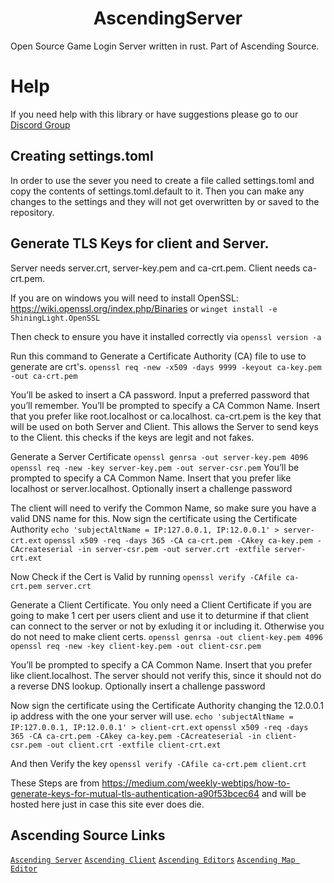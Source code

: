 <h1 align="center">
 AscendingServer
</h1>
Open Source Game Login Server written in rust. Part of Ascending Source.

# Help

If you need help with this library or have suggestions please go to our [Discord Group](https://discord.gg/gVXNDwpS3Z)

## Creating settings.toml
In order to use the sever you need to create a file called settings.toml and copy the contents of settings.toml.default to it. Then you can make any changes to the settings and they will not get overwritten by or saved to the repository.

## Generate TLS Keys for client and Server.

Server needs server.crt, server-key.pem and ca-crt.pem.
Client needs ca-crt.pem.

If you are on windows you will need to install OpenSSL: https://wiki.openssl.org/index.php/Binaries
or ```winget install -e ShiningLight.OpenSSL```

Then check to ensure you have it installed correctly via 
```openssl version -a```

Run this command to Generate a Certificate Authority (CA) file to use to generate are crt's.
```openssl req -new -x509 -days 9999 -keyout ca-key.pem -out ca-crt.pem```

You’ll be asked to insert a CA password. Input a preferred password that you’ll remember.
You’ll be prompted to specify a CA Common Name. Insert that you prefer like root.localhost or ca.localhost.
ca-crt.pem is the key that will be used on both Server and Client. This allows the Server to send keys to the
Client. this checks if the keys are legit and not fakes.

Generate a Server Certificate
```openssl genrsa -out server-key.pem 4096```
```openssl req -new -key server-key.pem -out server-csr.pem```
You’ll be prompted to specify a CA Common Name. Insert that you prefer like localhost or server.localhost.
Optionally insert a challenge password

The client will need to verify the Common Name, so make sure you have a valid DNS name for this.
Now sign the certificate using the Certificate Authority
```echo 'subjectAltName = IP:127.0.0.1, IP:12.0.0.1' > server-crt.ext```
```openssl x509 -req -days 365 -CA ca-crt.pem -CAkey ca-key.pem -CAcreateserial -in server-csr.pem -out server.crt -extfile server-crt.ext```

Now Check if the Cert is Valid by running
```openssl verify -CAfile ca-crt.pem server.crt```

Generate a Client Certificate. You only need a Client Certificate if you are going to make 1 cert per users client and use it to deturmine if that client 
can connect to the server or not by exluding it or including it. Otherwise you do not need to make client certs.
```openssl genrsa -out client-key.pem 4096```
```openssl req -new -key client-key.pem -out client-csr.pem```

You’ll be prompted to specify a CA Common Name. Insert that you prefer like client.localhost. The server should not verify this, since it should not do a reverse DNS lookup.
Optionally insert a challenge password

Now sign the certificate using the Certificate Authority changing the 12.0.0.1 ip address with the one your server will use.
```echo 'subjectAltName = IP:127.0.0.1, IP:12.0.0.1' > client-crt.ext```
```openssl x509 -req -days 365 -CA ca-crt.pem -CAkey ca-key.pem -CAcreateserial -in client-csr.pem -out client.crt -extfile client-crt.ext```

And then Verify the key
```openssl verify -CAfile ca-crt.pem client.crt```

These Steps are from https://medium.com/weekly-webtips/how-to-generate-keys-for-mutual-tls-authentication-a90f53bcec64
and will be hosted here just in case this site ever does die. 

## Ascending Source Links
[`Ascending Server`](https://github.com/AscendingCreations/AscendingServer)
[`Ascending Client`](https://github.com/AscendingCreations/AscendingClient)
[`Ascending Editors`](https://github.com/AscendingCreations/AscendingEditors)
[`Ascending Map Editor`](https://github.com/AscendingCreations/AscendingMapEditor)
